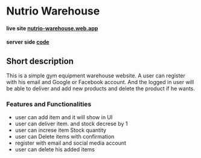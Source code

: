 # Nutrio Warehouse

#### live site [nutrio-warehouse.web.app](https://nutrio-warehouse.web.app)

#### server side [code](https://github.com/ProgrammingHeroWC4/warehouse-management-server-side-sebokdas1)

## Short description
This is a simple gym equipment warehouse website.
A user can register with his email and Google or Facebook account.
And the logged in user will be able to deliver and  add new products and delete the product if he wants.

###  Features and Functionalities
- user can add item and it will show in UI
- user can deliver item. and stock decrese by 1
- user can increse item Stock quantity
- user can Delete items with confirmation
- register with email and social media account
- user can delete his added items

